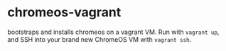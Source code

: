 chromeos-vagrant
================

bootstraps and installs chromeos on a vagrant VM. Run with `vagrant up`, and SSH into your brand new ChromeOS VM with `vagrant ssh`.
